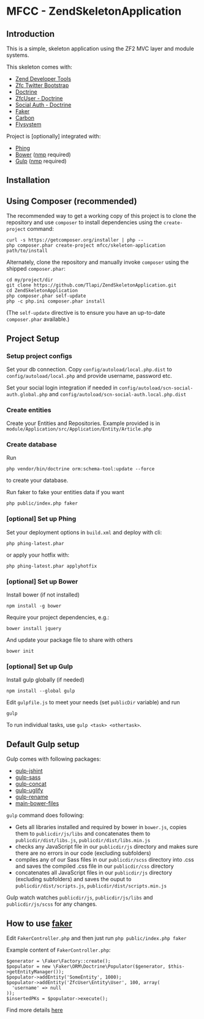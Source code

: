 MFCC - ZendSkeletonApplication
=======================

Introduction
------------
This is a simple, skeleton application using the ZF2 MVC layer and module
systems.

This skeleton comes with:

* [Zend Developer Tools](https://github.com/zendframework/ZendDeveloperTools)
* [Zfc Twitter Bootstrap](https://github.com/mwillbanks/ZfcTwitterBootstrap)
* [Doctrine](http://www.doctrine-project.org/)
* [ZfcUser - Doctrine](https://github.com/ZF-Commons/ZfcUser)
* [Social Auth - Doctrine](https://github.com/SocalNick/ScnSocialAuth)
* [Faker](https://github.com/fzaninotto/Faker)
* [Carbon](https://github.com/briannesbitt/Carbon)
* [Flysystem](https://github.com/thephpleague/flysystem)

Project is [optionally] integrated with:
* [Phing](http://www.phing.info/)
* [Bower](http://bower.io/) ([nmp](https://www.npmjs.org/) required)
* [Gulp](http://gulpjs.com/) ([nmp](https://www.npmjs.org/) required)


Installation
------------

Using Composer (recommended)
----------------------------
The recommended way to get a working copy of this project is to clone the repository
and use `composer` to install dependencies using the `create-project` command:

    curl -s https://getcomposer.org/installer | php --
    php composer.phar create-project mfcc/skeleton-application path/to/install

Alternately, clone the repository and manually invoke `composer` using the shipped
`composer.phar`:

    cd my/project/dir
    git clone https://github.com/Tlapi/ZendSkeletonApplication.git
    cd ZendSkeletonApplication
    php composer.phar self-update
    php -c php.ini composer.phar install

(The `self-update` directive is to ensure you have an up-to-date `composer.phar`
available.)

Project Setup
----------------

### Setup project configs

Set your db connection. Copy `config/autoload/local.php.dist` to `config/autoload/local.php` and provide username, password etc.

Set your social login integration if needed in `config/autoload/scn-social-auth.global.php` and `config/autoload/scn-social-auth.local.php.dist`

### Create entities

Create your Entities and Repositories. Example provided is in `module/Application/src/Application/Entity/Article.php`

### Create database

Run 
```
php vendor/bin/doctrine orm:schema-tool:update --force
``` 
to create your database.

Run faker to fake your entities data if you want
```
php public/index.php faker
```

### [optional] Set up Phing

Set your deployment options in `build.xml` and deploy with cli: 
```
php phing-latest.phar
``` 
or apply your hotfix with: 
```
php phing-latest.phar applyhotfix
```

### [optional] Set up Bower

Install bower (if not installed)
```
npm install -g bower
```

Require your project dependencies, e.g.:
```
bower install jquery
```

And update your package file to share with others
```
bower init
```

### [optional] Set up Gulp

Install gulp globally (if needed)
```
npm install --global gulp
```
Edit `gulpfile.js` to meet your needs (set `publicDir` variable) and run
```
gulp
```

To run individual tasks, use `gulp <task> <othertask>`.

Default Gulp setup
----------------------------------

Gulp comes with following packages:
* [gulp-jshint](https://www.npmjs.org/package/gulp-jshint)
* [gulp-sass](https://www.npmjs.org/package/gulp-sass)
* [gulp-concat](https://www.npmjs.org/package/gulp-concat)
* [gulp-uglify](https://www.npmjs.org/package/gulp-uglify)
* [gulp-rename](https://www.npmjs.org/package/gulp-rename)
* [main-bower-files](https://www.npmjs.org/package/main-bower-files)

`gulp` command does following:
* Gets all libraries installed and required by bower in `bower.js`, copies them to `publicdir/js/libs` and concatenates them to `publicdir/dist/libs.js`, `publicdir/dist/libs.min.js`
* checks any JavaScript file in our `publicdir/js` directory and makes sure there are no errors in our code (excluding subfolders)
* compiles any of our Sass files in our `publicdir/scss` directory into .css and saves the compiled .css file in our `publicdir/css` directory
* concatenates all JavaScript files in our `publicdir/js` directory (excluding subfolders) and saves the ouput to `publicdir/dist/scripts.js`, `publicdir/dist/scripts.min.js`

Gulp watch watches `publicdir/js`, `publicdir/js/libs` and `publicdir/js/scss` for any changes.

How to use [faker](https://github.com/fzaninotto/Faker)
----------------------------------

Edit `FakerController.php` and then just run `php public/index.php faker`

Example content of `FakerController.php`:

```
$generator = \Faker\Factory::create();
$populator = new \Faker\ORM\Doctrine\Populator($generator, $this->getEntityManager());
$populator->addEntity('SomeEntity', 1000);
$populator->addEntity('ZfcUser\Entity\User', 100, array(
  'username' => null
));
$insertedPKs = $populator->execute();
```

Find more details [here](https://github.com/fzaninotto/Faker)
